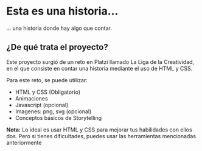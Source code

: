 # Esta es una historia...

... una historia donde hay algo que contar.

## ¿De qué trata el proyecto?
Este proyecto surgió de un reto en Platzi llamado La Liga de la Creatividad, en el que consiste en contar una historia mediante el uso de HTML y CSS.

Para este reto, se puede utilizar:
- HTML y CSS (Obligatorio)
- Animaciones
- Javascript (opcional)
- Imagenes: png, svg (opcional)
- Conceptos básicos de Storytelling

**Nota:** Lo ideal es usar HTML y CSS para mejorar tus habilidades con ellos dos. Pero si tienes dificultades, puedes usar las herramientas mencionadas anteriormente